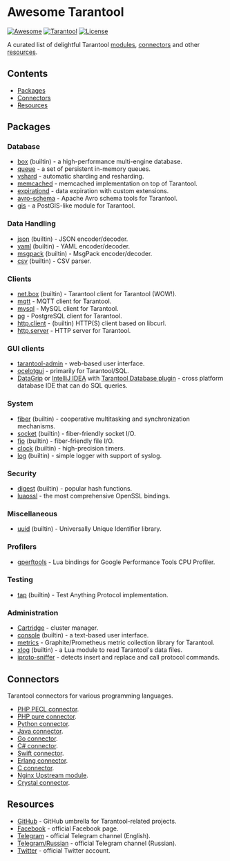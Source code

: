 # Awesome Tarantool

[![Awesome][awesome-badge]][awesome-url]
[![Tarantool][tarantool-badge]][tarantool-url]
[![License][license-badge]][license-url]

A curated list of delightful Tarantool [modules](#modules),
[connectors](#connectors) and other [resources](#resources).

## Contents

- [Packages](#packages)
- [Connectors](#connectors)
- [Resources](#resources)

## Packages

### Database

- [box](https://www.tarantool.io/en/doc/latest/book/box/) (builtin) -
  a high-performance multi-engine database.
- [queue](https://github.com/tarantool/queue) -
  a set of persistent in-memory queues.
- [vshard](https://github.com/tarantool/vshard) -
  automatic sharding and resharding.
- [memcached](https://github.com/tarantool/memcached) -
  memcached implementation on top of Tarantool.
- [expirationd](https://github.com/tarantool/expirationd) -
  data expiration with custom extensions.
- [avro-schema](https://github.com/tarantool/avro-schema) -
  Apache Avro schema tools for Tarantool.
- [gis](https://github.com/tarantool/gis) -
  a PostGIS-like module for Tarantool.

### Data Handling

- [json](https://www.tarantool.io/en/doc/latest/reference/reference_lua/json/)
  (builtin) - JSON encoder/decoder.
- [yaml](https://www.tarantool.io/en/doc/latest/reference/reference_lua/yaml/)
  (builtin) - YAML encoder/decoder.
- [msgpack](https://www.tarantool.io/en/doc/latest/reference/reference_lua/msgpack/)
  (builtin) - MsgPack encoder/decoder.
- [csv](https://www.tarantool.io/en/doc/latest/reference/reference_lua/csv/)
  (builtin) - CSV parser.

### Clients

- [net.box](https://www.tarantool.io/en/doc/latest/reference/reference_lua/net_box/)
  (builtin) - Tarantool client for Tarantool (WOW!).
- [mqtt](https://github.com/tarantool/mqtt) -
  MQTT client for Tarantool.
- [mysql](https://github.com/tarantool/mysql) -
  MySQL client for Tarantool.
- [pg](https://github.com/tarantool/pg) -
  PostgreSQL client for Tarantool.
- [http.client](https://www.tarantool.io/en/doc/latest/reference/reference_lua/http/) -
  (builtin) HTTP(S) client based on libcurl.
- [http.server](https://github.com/tarantool/http) -
  HTTP server for Tarantool.

### GUI clients

- [tarantool-admin](https://github.com/basis-company/tarantool-admin) -
  web-based user interface.
- [ocelotgui](https://github.com/ocelot-inc/ocelotgui-tarantool) -
  primarily for Tarantool/SQL.
- [DataGrip](https://www.jetbrains.com/datagrip/) or [IntelliJ
  IDEA](https://www.jetbrains.com/idea/) with [Tarantool Database
  plugin](https://plugins.jetbrains.com/plugin/17422-tarantool-database) -
  cross platform database IDE that can do SQL queries.

### System

- [fiber](https://www.tarantool.io/en/doc/latest/reference/reference_lua/fiber/)
  (builtin) - cooperative multitasking and synchronization mechanisms.
- [socket](https://www.tarantool.io/en/doc/latest/reference/reference_lua/socket/)
  (builtin) - fiber-friendly socket I/O.
- [fio](https://www.tarantool.io/en/doc/latest/reference/reference_lua/fio/)
  (builtin) - fiber-friendly file I/O.
- [clock](https://www.tarantool.io/en/doc/latest/reference/reference_lua/clock/)
  (builtin) - high-precision timers.
- [log](https://www.tarantool.io/en/doc/latest/reference/reference_lua/log/)
  (builtin) - simple logger with support of syslog.

### Security

- [digest](https://www.tarantool.io/en/doc/latest/reference/reference_lua/digest/)
  (builtin) - popular hash functions.
- [luaossl](https://github.com/tarantool/luaossl) -
  the most comprehensive OpenSSL bindings.

### Miscellaneous

- [uuid](https://www.tarantool.io/en/doc/latest/reference/reference_lua/uuid/)
  (builtin) - Universally Unique Identifier library.

### Profilers

- [gperftools](https://github.com/tarantool/gperftools) -
  Lua bindings for Google Performance Tools CPU Profiler.

### Testing

- [tap](https://www.tarantool.io/en/doc/latest/reference/reference_lua/tap/)
  (builtin) - Test Anything Protocol implementation.

### Administration

- [Cartridge](https://github.com/tarantool/cartridge) -
  cluster manager.
- [console](https://www.tarantool.io/en/doc/latest/reference/reference_lua/console/)
  (builtin) - a text-based user interface.
- [metrics](https://github.com/tarantool/metrics) -
  Graphite/Prometheus metric collection library for Tarantool.
- [xlog](https://www.tarantool.io/en/doc/latest/reference/reference_lua/xlog/)
  (builtin) - a Lua module to read Tarantool's data files.
- [iproto-sniffer](https://github.com/dsamirov/tarantool-iproto-sniffer) -
  detects insert and replace and call protocol commands.

## Connectors

Tarantool connectors for various programming languages.

- [PHP PECL connector](https://github.com/tarantool/tarantool-php).
- [PHP pure connector](https://github.com/tarantool-php/client).
- [Python connector](https://github.com/tarantool/tarantool-python).
- [Java connector](https://github.com/tarantool/tarantool-java).
- [Go connector](https://github.com/tarantool/go-tarantool).
- [C# connector](https://github.com/progaudi/progaudi.tarantool).
- [Swift connector](https://github.com/tris-foundation/tarantool).
- [Erlang connector](https://github.com/stofel/taran).
- [C connector](https://github.com/tarantool/tarantool-c).
- [Nginx Upstream module](https://github.com/tarantool/nginx_upstream_module).
- [Crystal connector](https://github.com/vladfaust/tarantool-crystal).

## Resources

- [GitHub](https://github.com/tarantool) -
  GitHub umbrella for Tarantool-related projects.
- [Facebook](https://facebook.com/TarantoolDatabase) - official Facebook
  page.
- [Telegram](https://telegram.me/tarantool) - official Telegram channel
  (English).
- [Telegram/Russian](https://telegram.me/tarantoolru) - official Telegram
  channel (Russian).
- [Twitter](https://twitter.com/tarantooldb) - official Twitter account.

[awesome-badge]: https://cdn.rawgit.com/sindresorhus/awesome/d7305f38d29fed78fa85652e3a63e154dd8e8829/media/badge.svg
[awesome-url]: https://awesome.re/
[tarantool-badge]: https://img.shields.io/badge/tarantool-2.6-blue.svg?style=flat
[tarantool-url]: https://www.tarantool.io
[license-badge]: https://img.shields.io/badge/License-CC--BY-orange.svg?style=flat
[license-url]: LICENSE.md
